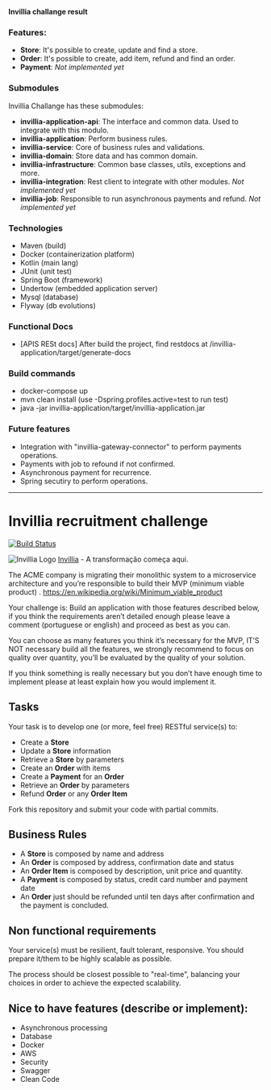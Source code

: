 **Invillia challange result**

### Features:
   - **Store**: It's possible to create, update and find a store.
   - **Order**: It's possible to create, add item, refund and find an order.
   - **Payment**: *Not implemented yet*

### Submodules
Invillia Challange has these submodules:
 - **invillia-application-api**: The interface and common data. Used to integrate with this modulo.
 - **invillia-application**: Perform business rules.
 - **invillia-service**: Core of business rules and validations.
 - **invillia-domain**: Store data and has common domain.
 - **invillia-infrastructure**: Common base classes, utils, exceptions and more.
 - **invillia-integration**: Rest client to integrate with other modules. *Not implemented yet*
 - **invillia-job**: Responsible to run asynchronous payments and refund. *Not implemented yet*

### Technologies
 - Maven (build)
 - Docker (containerization platform)
 - Kotlin (main lang)
 - JUnit (unit test)
 - Spring Boot (framework)
 - Undertow (embedded application server)
 - Mysql (database)
 - Flyway (db evolutions)
 
### Functional Docs 
- [APIS RESt docs] After build the project, find restdocs at /invillia-application/target/generate-docs

### Build commands
 - docker-compose up
 - mvn clean install (use -Dspring.profiles.active=test to run test)
 - java -jar invillia-application/target/invillia-application.jar

### Future features
 - Integration with "invillia-gateway-connector" to perform payments operations.
 - Payments with job to refound if not confirmed.
 - Asynchronous payment for recurrence.
 - Spring secutiry to perform operations.


---------------------------------------------------------------------------------------------------------




# Invillia recruitment challenge

[![Build Status](https://travis-ci.org/shelsonjava/invillia.svg?branch=master)](https://travis-ci.org/shelsonjava/invillia)

![Invillia Logo](https://invillia.com/public/assets/img/logo-invillia.svg)
[Invillia](https://https://www.invillia.com/) - A transformação começa aqui.

The ACME company is migrating their monolithic system to a microservice architecture and you’re responsible to build their MVP (minimum viable product)  .
https://en.wikipedia.org/wiki/Minimum_viable_product

Your challenge is:
Build an application with those features described below, if you think the requirements aren’t detailed enough please leave a comment (portuguese or english) and proceed as best as you can.

You can choose as many features you think it’s necessary for the MVP,  IT’S NOT necessary build all the features, we strongly recommend to focus on quality over quantity, you’ll be evaluated by the quality of your solution.

If you think something is really necessary but you don’t have enough time to implement please at least explain how you would implement it.

## Tasks

Your task is to develop one (or more, feel free) RESTful service(s) to:
* Create a **Store**
* Update a **Store** information
* Retrieve a **Store** by parameters
* Create an **Order** with items
* Create a **Payment** for an **Order**
* Retrieve an **Order** by parameters
* Refund **Order** or any **Order Item**

Fork this repository and submit your code with partial commits.

## Business Rules

* A **Store** is composed by name and address
* An **Order** is composed by address, confirmation date and status
* An **Order Item** is composed by description, unit price and quantity.
* A **Payment** is composed by status, credit card number and payment date
* An **Order** just should be refunded until ten days after confirmation and the payment is concluded.

## Non functional requirements

Your service(s) must be resilient, fault tolerant, responsive. You should prepare it/them to be highly scalable as possible.

The process should be closest possible to "real-time", balancing your choices in order to achieve the expected
scalability.

## Nice to have features (describe or implement):
* Asynchronous processing
* Database
* Docker
* AWS
* Security
* Swagger
* Clean Code
